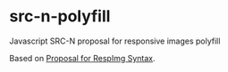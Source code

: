 src-n-polyfill
===========

Javascript SRC-N proposal for responsive images polyfill

Based on [Proposal for RespImg Syntax](http://tabatkins.github.io/specs/respimg/Overview.html).
